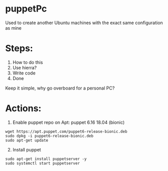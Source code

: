 
# puppetPc

Used to create another Ubuntu machines with the exact same configuration as mine

  

# Steps:
1. How to do this
2. Use hierra?
3. Write code
4. Done

  

Keep it simple, why go overboard for a personal PC?

  

# Actions:

1. Enable puppet repo on Apt: puppet 6.16 18.04 (bionic)

```
wget https://apt.puppet.com/puppet6-release-bionic.deb
sudo dpkg -i puppet6-release-bionic.deb
sudo apt-get update
```
2. Install puppet
```
sudo apt-get install puppetserver -y
sudo systemctl start puppetserver
```
